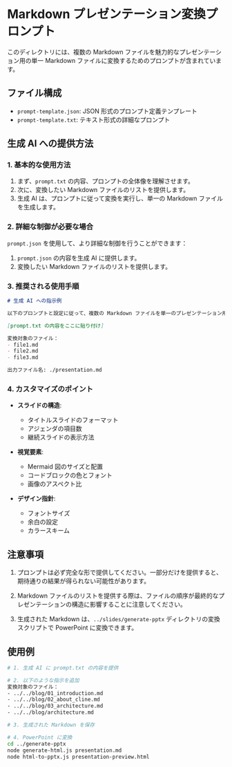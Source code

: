 # Markdown プレゼンテーション変換プロンプト

このディレクトリには、複数の Markdown ファイルを魅力的なプレゼンテーション用の単一 Markdown ファイルに変換するためのプロンプトが含まれています。

## ファイル構成

- `prompt-template.json`: JSON 形式のプロンプト定義テンプレート
- `prompt-template.txt`: テキスト形式の詳細なプロンプト

## 生成 AI への提供方法

### 1. 基本的な使用方法

1. まず、`prompt.txt` の内容、プロンプトの全体像を理解させます。
2. 次に、変換したい Markdown ファイルのリストを提供します。
3. 生成 AI は、プロンプトに従って変換を実行し、単一の Markdown ファイルを生成します。

### 2. 詳細な制御が必要な場合

`prompt.json` を使用して、より詳細な制御を行うことができます：

1. `prompt.json` の内容を生成 AI に提供します。
3. 変換したい Markdown ファイルのリストを提供します。

### 3. 推奨される使用手順

```markdown
# 生成 AI への指示例

以下のプロンプトと設定に従って、複数の Markdown ファイルを単一のプレゼンテーション用 Markdown ファイルに変換してください：

[prompt.txt の内容をここに貼り付け]

変換対象のファイル：
- file1.md
- file2.md
- file3.md

出力ファイル名: ./presentation.md
```

### 4. カスタマイズのポイント

- **スライドの構造**:
  - タイトルスライドのフォーマット
  - アジェンダの項目数
  - 継続スライドの表示方法

- **視覚要素**:
  - Mermaid 図のサイズと配置
  - コードブロックの色とフォント
  - 画像のアスペクト比

- **デザイン指針**:
  - フォントサイズ
  - 余白の設定
  - カラースキーム

## 注意事項

1. プロンプトは必ず完全な形で提供してください。一部分だけを提供すると、期待通りの結果が得られない可能性があります。

2. Markdown ファイルのリストを提供する際は、ファイルの順序が最終的なプレゼンテーションの構造に影響することに注意してください。

3. 生成された Markdown は、`../slides/generate-pptx` ディレクトリの変換スクリプトで PowerPoint に変換できます。

## 使用例

```bash
# 1. 生成 AI に prompt.txt の内容を提供

# 2. 以下のような指示を追加
変換対象のファイル：
- ../../blog/01_introduction.md
- ../../blog/02_about_cline.md
- ../../blog/03_architecture.md
- ../../blog/architecture.md

# 3. 生成された Markdown を保存

# 4. PowerPoint に変換
cd ../generate-pptx
node generate-html.js presentation.md
node html-to-pptx.js presentation-preview.html
```
